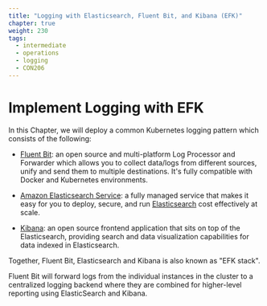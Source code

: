 ```yaml
---
title: "Logging with Elasticsearch, Fluent Bit, and Kibana (EFK)"
chapter: true
weight: 230
tags:
  - intermediate
  - operations
  - logging
  - CON206
---
```


# Implement Logging with EFK

In this Chapter, we will deploy a common Kubernetes logging pattern which consists of the following:

* [Fluent Bit](https://fluentbit.io/): an open source and multi-platform Log Processor and Forwarder which allows you to collect data/logs from different sources, unify and send them to multiple destinations. It's fully compatible with Docker and Kubernetes environments.

* [Amazon Elasticsearch Service](https://aws.amazon.com/elasticsearch-service/): a fully managed service that makes it easy for you to deploy, secure, and run [Elasticsearch](https://www.elastic.co/what-is/elasticsearch) cost effectively at scale.

* [Kibana](https://www.elastic.co/what-is/kibana): an open source frontend application that sits on top of the Elasticsearch, providing search and data visualization capabilities for data indexed in Elasticsearch.

Together, Fluent Bit, Elasticsearch and Kibana is also known as "EFK stack".

Fluent Bit will forward logs from the individual instances in the cluster to a centralized logging backend where they are combined for higher-level reporting using ElasticSearch and Kibana.
